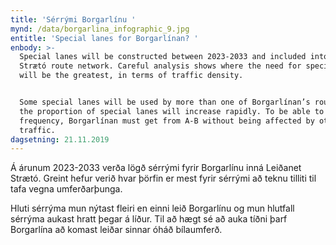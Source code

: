 ```yaml
---
title: 'Sérrými Borgarlínu '
mynd: /data/borgarlina_infographic_9.jpg
entitle: 'Special lanes for Borgarlínan? '
enbody: >-
  Special lanes will be constructed between 2023-2033 and included into the
  Strætó route network. Careful analysis shows where the need for special lanes
  will be the greatest, in terms of traffic density.


  Some special lanes will be used by more than one of Borgarlínan’s routes, and
  the proportion of special lanes will increase rapidly. To be able to increase
  frequency, Borgarlínan must get from A-B without being affected by other
  traffic.
dagsetning: 21.11.2019
---
```

Á árunum 2023-2033 verða lögð sérrými fyrir Borgarlínu inná Leiðanet Strætó. Greint hefur verið hvar þörfin er mest fyrir sérrými að teknu tilliti til tafa vegna umferðarþunga. 

Hluti sérrýma mun nýtast fleiri en einni leið Borgarlínu og mun hlutfall sérrýma aukast hratt þegar á líður. Til að hægt sé að auka tíðni þarf Borgarlína að komast leiðar sinnar óháð bílaumferð.
